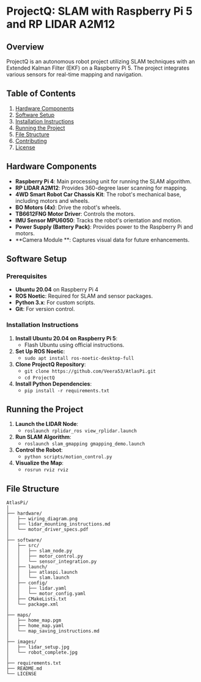 # ProjectQ: SLAM with Raspberry Pi 5 and RP LIDAR A2M12

## Overview
ProjectQ is an autonomous robot project utilizing SLAM techniques with an Extended Kalman Filter (EKF) on a Raspberry Pi 5. The project integrates various sensors for real-time mapping and navigation.

## Table of Contents
1. [Hardware Components](#hardware-components)
2. [Software Setup](#software-setup)
3. [Installation Instructions](#installation-instructions)
4. [Running the Project](#running-the-project)
5. [File Structure](#file-structure)
6. [Contributing](#contributing)
7. [License](#license)

## Hardware Components
- **Raspberry Pi 4**: Main processing unit for running the SLAM algorithm.
- **RP LIDAR A2M12**: Provides 360-degree laser scanning for mapping.
- **4WD Smart Robot Car Chassis Kit**: The robot's mechanical base, including motors and wheels.
- **BO Motors (4x)**: Drive the robot's wheels.
- **TB6612FNG Motor Driver**: Controls the motors.
- **IMU Sensor MPU6050**: Tracks the robot's orientation and motion.
- **Power Supply (Battery Pack)**: Provides power to the Raspberry Pi and motors.
- **Camera Module **: Captures visual data for future enhancements.

## Software Setup
### Prerequisites
- **Ubuntu 20.04** on Raspberry Pi 4
- **ROS Noetic**: Required for SLAM and sensor packages.
- **Python 3.x**: For custom scripts.
- **Git**: For version control.

### Installation Instructions
1. **Install Ubuntu 20.04 on Raspberry Pi 5**:
   - Flash Ubuntu using official instructions.
2. **Set Up ROS Noetic**:
   - `sudo apt install ros-noetic-desktop-full`
3. **Clone ProjectQ Repository**:
   - `git clone https://github.com/Veera53/AtlasPi.git`
   - `cd ProjectQ`
4. **Install Python Dependencies**:
   - `pip install -r requirements.txt`

## Running the Project
1. **Launch the LIDAR Node**:
   - `roslaunch rplidar_ros view_rplidar.launch`
2. **Run SLAM Algorithm**:
   - `roslaunch slam_gmapping gmapping_demo.launch`
3. **Control the Robot**:
   - `python scripts/motion_control.py`
4. **Visualize the Map**:
   - `rosrun rviz rviz`

## File Structure
```plaintext
AtlasPi/
│
├── hardware/
│   ├── wiring_diagram.png
│   ├── lidar_mounting_instructions.md
│   └── motor_driver_specs.pdf
│
├── software/
│   ├── src/
│   │   ├── slam_node.py
│   │   ├── motor_control.py
│   │   └── sensor_integration.py
│   ├── launch/
│   │   ├── atlaspi.launch
│   │   └── slam.launch
│   ├── config/
│   │   ├── lidar.yaml
│   │   └── motor_config.yaml
│   ├── CMakeLists.txt
│   └── package.xml
│
├── maps/
│   ├── home_map.pgm
│   ├── home_map.yaml
│   └── map_saving_instructions.md
│
├── images/
│   ├── lidar_setup.jpg
│   └── robot_complete.jpg
│
├── requirements.txt
├── README.md
└── LICENSE
